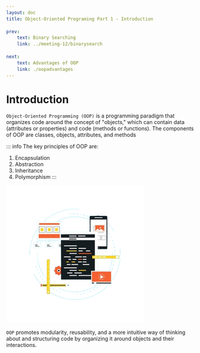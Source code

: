 ```yaml
---
layout: doc
title: Object-Oriented Programing Part 1 - Introduction

prev:
    text: Binary Searching
    link: ../meeting-12/binarysearch

next:
    text: Advantages of OOP
    link: ./oopadvantages
---
```


# Introduction
`Object-Oriented Programming (OOP)` is a programming paradigm that organizes code around the concept of "objects," which can contain data (attributes or properties) and code (methods or functions). The components of OOP are classes, objects, attributes, and methods

::: info The key principles of OOP are:
1. Encapsulation
2. Abstraction
3. Inheritance
4. Polymorphism
::: 

![OOP intro img](../../assets/OOP-intro-img.png)

`OOP` promotes modularity, reusability,
and a more intuitive way of thinking
about and structuring code by organizing it
around objects and their interactions.

